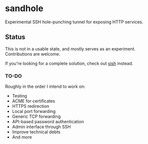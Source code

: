 # sandhole

Experimental SSH hole-punching tunnel for exposing HTTP services.

## Status

This is not in a usable state, and mostly serves as an experiment. Contributions are welcome.

If you're looking for a complete solution, check out [sish](https://github.com/antoniomika/sish/) instead.

### TO-DO

Roughly in the order I intend to work on:

- Testing
- ACME for certificates
- HTTPS redirection
- Local port forwarding
- Generic TCP forwarding
- API-based password authentication
- Admin interface through SSH
- Improve technical debts
- And more
